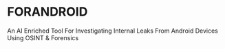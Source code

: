 # FORANDROID
An AI Enriched Tool For Investigating Internal Leaks From Android Devices Using OSINT & Forensics
